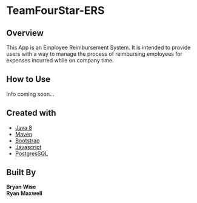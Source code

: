 # TeamFourStar-ERS

## Overview

This App is an Employee Reimbursement System. It is intended to provide users with a way to manage the process of reimbursing employees for expenses incurred while on company time.

## How to Use

Info coming soon...

## Created with

- [Java 8](https://docs.oracle.com/javase/8/docs/)
- [Maven](https://maven.apache.org/guides/)
- [Bootstrap](https://getbootstrap.com/)
- [Javascript](https://developer.mozilla.org/en-US/docs/Web/JavaScript)
- [PostgresSQL](https://www.postgresql.org/docs/)


## Built By

**Bryan Wise**<br>
**Ryan Maxwell**
